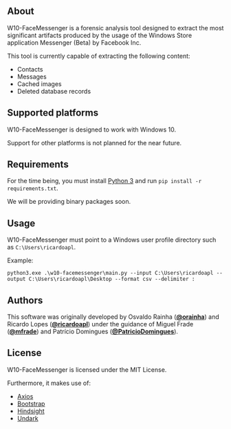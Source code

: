 ## About

W10-FaceMessenger is a forensic analysis tool designed to extract the most significant artifacts produced by the usage of the Windows Store application Messenger (Beta) by Facebook Inc.

This tool is currently capable of extracting the following content:
- Contacts
- Messages
- Cached images
- Deleted database records

## Supported platforms

W10-FaceMessenger is designed to work with Windows 10.

Support for other platforms is not planned for the near future.

## Requirements

For the time being, you must install [Python 3](https://www.python.org/) and run ```pip install -r requirements.txt```.

We will be providing binary packages soon.

## Usage

W10-FaceMessenger must point to a Windows user profile directory such as `C:\Users\ricardoapl`.

Example:

```
python3.exe .\w10-facemessenger\main.py --input C:\Users\ricardoapl --output C:\Users\ricardoapl\Desktop --format csv --delimiter :
```

## Authors

This software was originally developed by Osvaldo Rainha ([**@orainha**](https://github.com/orainha)) and Ricardo Lopes ([**@ricardoapl**](https://github.com/ricardoapl)) under the guidance of Miguel Frade ([**@mfrade**](https://github.com/mfrade)) and Patrício Domingues ([**@PatricioDomingues**](https://github.com/PatricioDomingues/)).

## License

W10-FaceMessenger is licensed under the MIT License.

Furthermore, it makes use of:

- [Axios](https://github.com/axios/axios)
- [Bootstrap](https://getbootstrap.com/)
- [Hindsight](https://github.com/obsidianforensics/hindsight)
- [Undark](https://pldaniels.com/undark)